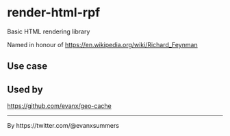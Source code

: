# render-html-rpf

Basic HTML rendering library

Named in honour of https://en.wikipedia.org/wiki/Richard_Feynman

## Use case 

## Used by

https://github.com/evanx/geo-cache

<hr>
By https://twitter.com/@evanxsummers
